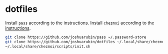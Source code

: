 # dotfiles

Install `pass` according to the [instructions](https://www.passwordstore.org/).
Install `chezmoi` according to the [instructions](https://github.com/twpayne/chezmoi#installation).

```sh
git clone https://github.com/joshuarubin/pass ~/.password-store
git clone https://github.com/joshuarubin/dotfiles ~/.local/share/chezmoi
~/.local/share/chezmoi/scripts/init.sh
```
